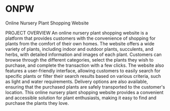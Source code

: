 # ONPW
Online Nursery Plant Shopping Website

PROJECT OVERVIEW
An online nursery plant shopping website is a platform that provides customers with the convenience of shopping for plants from the comfort of their own homes. The website offers a wide variety of plants, including indoor and outdoor plants, succulents, and herbs, with detailed information and images of each plant. Customers can browse through the different categories, select the plants they wish to purchase, and complete the transaction with a few clicks. The website also features a user-friendly interface, allowing customers to easily search for specific plants or filter their search results based on various criteria, such as light and water requirements. Delivery options are also available, ensuring that the purchased plants are safely transported to the customer's location. This online nursery plant shopping website provides a convenient and accessible solution for plant enthusiasts, making it easy to find and purchase the plants they love.
